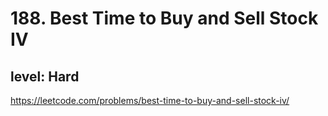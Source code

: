 # 188. Best Time to Buy and Sell Stock IV
## level: Hard

https://leetcode.com/problems/best-time-to-buy-and-sell-stock-iv/

